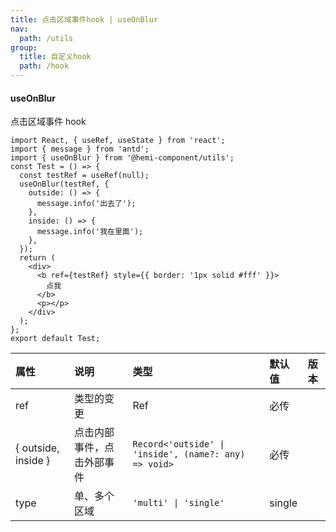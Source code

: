 ```yaml
---
title: 点击区域事件hook | useOnBlur
nav:
  path: /utils
group:
  title: 自定义hook
  path: /hook
---
```


#### useOnBlur

点击区域事件 hook

```tsx
import React, { useRef, useState } from 'react';
import { message } from 'antd';
import { useOnBlur } from '@hemi-component/utils';
const Test = () => {
  const testRef = useRef(null);
  useOnBlur(testRef, {
    outside: () => {
      message.info('出去了');
    },
    inside: () => {
      message.info('我在里面');
    },
  });
  return (
    <div>
      <b ref={testRef} style={{ border: '1px solid #fff' }}>
        点我
      </b>
      <p></p>
    </div>
  );
};
export default Test;
```

| 属性 | 说明 | 类型 | 默认值 | 版本 |
| :-- | :-- | :-- | :-- | :-- |
| ref | 类型的变更 | Ref | 必传 |  |
| { outside, inside } | 点击内部事件，点击外部事件 | `Record<'outside' \| 'inside', (name?: any) => void>` | 必传 |  |
| type | 单、多个区域 | `'multi' \| 'single'` | single |  |
